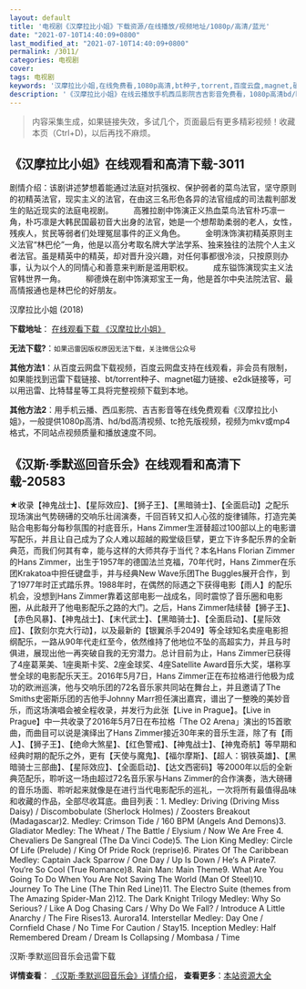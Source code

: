 ```yaml
---
layout: default
title: '电视剧《汉摩拉比小姐》下载资源/在线播放/视频地址/1080p/高清/蓝光'
date: "2021-07-10T14:40:09+0800"
last_modified_at: "2021-07-10T14:40:09+0800"
permalink: /3011/
categories: 电视剧
cover:
tags: 电视剧
keywords: '汉摩拉比小姐,在线免费看,1080p高清,bt种子,torrent,百度云盘,magnet,磁力链,迅雷下载资源'
description: '《汉摩拉比小姐》在线云播放手机西瓜影院吉吉影音免费看，1080p高清bd/hd未删减完整版和tc抢先枪版，mkv/mp4格式，附带bt/torrent种子、magnet/磁力链、百度云盘、网盘资源迅雷下载链接'
---
```


>内容采集生成，如果链接失效，多试几个，页面最后有更多精彩视频！收藏本页（Ctrl+D)，以后再找不麻烦。


## 《汉摩拉比小姐》在线观看和高清下载-3011

剧情介绍：该剧讲述梦想着能通过法庭对抗强权、保护弱者的菜鸟法官，坚守原则的初精英法官，现实主义的法官，在由这三名形色各异的法官组成的司法裁判部发生的贴近现实的法庭电视剧。  　　高雅拉剧中饰演正义热血菜鸟法官朴巧凛一角，朴巧凛是大韩民国最初音大出身的法官，她是一个想帮助柔弱的老人，女性，残疾人，贫民等弱者们处理冤屈事件的正义角色。  　　金明洙饰演初精英原则主义法官“林巴伦”一角，他是以高分考取名牌大学法学系、独来独往的法院个人主义者法官。虽是精英中的精英，却对晋升没兴趣，对任何事都很冷淡，只按原则办事，认为以个人的同情心和善意来判断是滥用职权。  　　成东镒饰演现实主义法官韩世界一角。  　　柳德焕在剧中饰演郑宝王一角，他是首尔中央法院法官、最高情报通也是林巴伦的好朋友。


汉摩拉比小姐 (2018)

**下载地址**： [在线观看下载 《汉摩拉比小姐》](https://www.btbtdy.me/btdy/dy12776.html) 


**无法下载?**：`如果迅雷因版权原因无法下载，关注微信公众号 `

**其他方法1**：从百度云网盘下载视频，百度云网盘支持在线观看，非会员有限制，如果能找到迅雷下载链接、bt/torrent种子、magnet磁力链接、e2dk链接等，可以用迅雷、比特彗星等工具将完整视频下载到本地。

**其他方法2**：用手机云播、西瓜影院、吉吉影音等在线免费观看《汉摩拉比小姐》，一般提供1080p高清、hd/bd高清视频、tc抢先版视频，视频为mkv或mp4格式，不同站点视频质量和播放速度不同。


## 《汉斯·季默巡回音乐会》在线观看和高清下载-20583

★收录【神鬼战士】、【星际效应】、【狮子王】、【黑暗骑士】、【全面启动】之配乐现场演出气势磅礡的交响乐壮阔演奏，千回百转又扣人心弦的旋律铺陈，打造完美贴合电影每分每秒氛围的衬底音乐，Hans Zimmer生涯替超过100部以上的电影谱写配乐，并且让自己成为了众人难以超越的殿堂级巨擘，更立下许多配乐界的全新典范，而我们何其有幸，能与这样的大师共存于当代？本名Hans Florian Zimmer的Hans Zimmer，出生于1957年的德国法兰克福，70年代时，Hans Zimmer在乐团Krakatoa中担任键盘手，并与经典New Wave乐团The Buggles展开合作，到了1977年时正式踏乐界。1988年时，在偶然的际遇之下获得电影【雨人】的配乐机会，没想到Hans Zimmer靠着这部电影一战成名，同时震惊了音乐圈和电影圈，从此敲开了他电影配乐之路的大门。之后，Hans Zimmer陆续替【狮子王】、【赤色风暴】、【神鬼战士】、【末代武士】、【黑暗骑士】、【全面启动】、【星际效应】、【敦刻尔克大行动】，以及最新的【银翼杀手2049】等全球知名卖座电影担纲配乐，一路从90年代走红至今，依然维持了他地位不坠的高超实力，并且与时俱进，展现出他一再突破自我的无穷潜力。总计目前为止，Hans Zimmer已获得了4座葛莱美、1座奥斯卡奖、2座金球奖、4座Satellite Award音乐大奖，堪称享誉全球的电影配乐天王。2016年5月7日，Hans Zimmer正在布拉格进行他极为成功的欧洲巡演，他与交响乐团的72名音乐家共同站在舞台上，并且邀请了The Smiths史密斯乐团的吉他手Johnny Marr担任演出嘉宾，谱出了一整晚的美妙音乐，而这场演唱会被全程收录，并发行为此张【Live in Prague】。【Live in Prague】中一共收录了2016年5月7日在布拉格「The O2 Arena」演出的15首歌曲，而曲目可以说是演绎出了Hans Zimmer接近30年来的音乐生涯，除了有【雨人】、【狮子王】、【绝命大煞星】、【红色警戒】、【神鬼战士】、【神鬼奇航】等早期和经典时期的配乐之外，更有【天使与魔鬼】、【福尔摩斯】、【超人：钢铁英雄】、【黑暗骑士三部曲】、【星际效应】、【全面启动】、【达文西密码】等2000年以后的全新典范配乐，聆听这一场由超过72名音乐家与Hans Zimmer的合作演奏，浩大磅礡的音乐场面、聆听起来就像是在进行当代电影配乐的巡礼，一次将所有最值得品味和收藏的作品，全部尽收耳底。曲目列表：1. Medley: Driving (Driving Miss Daisy) / Discombobulate (Sherlock Holmes) / Zoosters Breakout (Madagascar)2. Medley: Crimson Tide / 160 BPM (Angels And Demons)3. Gladiator Medley: The Wheat / The Battle / Elysium / Now We Are Free 4. Chevaliers De Sangreal (The Da Vinci Code)5. The Lion King Medley: Circle Of Life (Prelude) / King Of Pride Rock (reprise)6. Pirates Of The Caribbean Medley: Captain Jack Sparrow / One Day / Up Is Down / He‘s A Pirate7. You‘re So Cool (True Romance)8. Rain Man: Main Theme9. What Are You Going To Do When You Are Not Saving The World (Man Of Steel)10. Journey To The Line (The Thin Red Line)11. The Electro Suite (themes from The Amazing Spider-Man 2)12. The Dark Knight Trilogy Medley: Why So Serious? / Like A Dog Chasing Cars / Why Do We Fall? / Introduce A Little Anarchy / The Fire Rises13. Aurora14. Interstellar Medley: Day One / Cornfield Chase / No Time For Caution / Stay15. Inception Medley: Half Remembered Dream / Dream Is Collapsing / Mombasa / Time


汉斯·季默巡回音乐会迅雷下载

**详情查看**： [《汉斯·季默巡回音乐会》详情介绍](/movie/20583/)， **查看更多**：[本站资源大全](/movie/t/all/)

